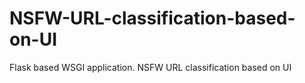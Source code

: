 # NSFW-URL-classification-based-on-UI
Flask based WSGI application. NSFW URL classification based on UI
